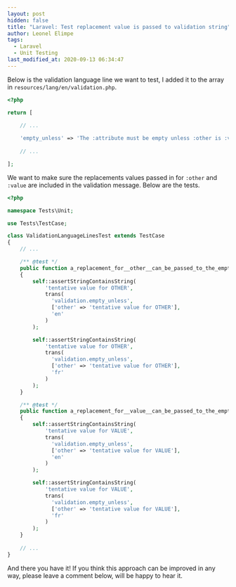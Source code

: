 ```yaml
---
layout: post
hidden: false
title: "Laravel: Test replacement value is passed to validation string"
author: Leonel Elimpe
tags:
  - Laravel
  - Unit Testing
last_modified_at: 2020-09-13 06:34:47
---
```

Below is the validation language line we want to test, I added it to the array in `resources/lang/en/validation.php`.

```php
<?php

return [

    // ...
    
    'empty_unless' => 'The :attribute must be empty unless :other is :value.',
    
    // ...

];
```

We want to make sure the replacements values passed in for `:other` and `:value` are included in the validation message. Below are the tests.

```php
<?php

namespace Tests\Unit;

use Tests\TestCase;

class ValidationLanguageLinesTest extends TestCase
{
    // ...

    /** @test */
    public function a_replacement_for__other__can_be_passed_to_the_empty_unless_validation_message()
    {
        self::assertStringContainsString(
            'tentative value for OTHER',
            trans(
              'validation.empty_unless',
              ['other' => 'tentative value for OTHER'],
              'en'
            )
        );

        self::assertStringContainsString(
            'tentative value for OTHER',
            trans(
              'validation.empty_unless',
              ['other' => 'tentative value for OTHER'],
              'fr'
            )
        );
    }

    /** @test */
    public function a_replacement_for__value__can_be_passed_to_the_empty_unless_validation_message()
    {
        self::assertStringContainsString(
            'tentative value for VALUE',
            trans(
              'validation.empty_unless',
              ['other' => 'tentative value for VALUE'],
              'en'
            )
        );

        self::assertStringContainsString(
            'tentative value for VALUE',
            trans(
              'validation.empty_unless',
              ['other' => 'tentative value for VALUE'],
              'fr'
            )
        );
    }
    
    // ...
}
```

And there you have it! If you think this approach can be improved in any way, please leave a comment below, will be happy to hear it.